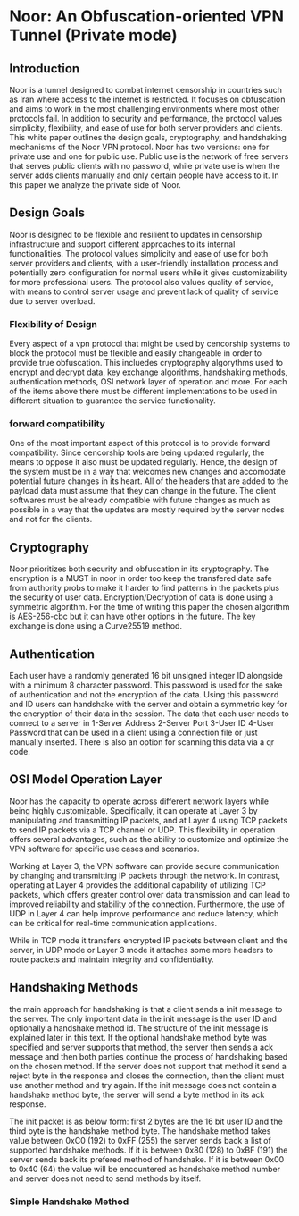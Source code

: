 # Noor: An Obfuscation-oriented VPN Tunnel (Private mode)

## Introduction


Noor is a tunnel designed to combat internet censorship in countries such as Iran where access to the internet is restricted. It focuses on obfuscation and aims to work in the most challenging environments where most other protocols fail. In addition to security and performance, the protocol values simplicity, flexibility, and ease of use for both server providers and clients. This white paper outlines the design goals, cryptography, and handshaking mechanisms of the Noor VPN protocol.
 Noor has two versions: one for private use and one for public use. Public use is the network of free servers that serves public clients with no password, while private use is when the server adds clients manually and only certain people have access to it.
 In this paper we analyze the private side of Noor. 

## Design Goals

Noor is designed to be flexible and resilient to updates in censorship infrastructure and support different approaches to its internal functionalities. The protocol values simplicity and ease of use for both server providers and clients, with a user-friendly installation process and potentially zero configuration for normal users while it gives customizability for more professional users.
The protocol also values quality of service, with means to control server usage and prevent lack of quality of service due to server overload.

### Flexibility of Design
Every aspect of a vpn protocol that might be used by cencorship systems to block the protocol must be flexible and easily changeable in order to provide true obfuscation. 
This incluedes cryptography algorythms used to encrypt and decrypt data, key exchange algorithms, handshaking methods, authentication methods, OSI network layer of operation and more. 
For each of the items above there must be different implementations to be used in different situation to guarantee the service functionality. 


### forward compatibility 
One of the most important aspect of this protocol is to provide forward compatibility. Since cencorship tools are being updated regularly, the means to oppose it also must be updated regularly. Hence, the design of the system must be in a way that welcomes new changes and accomodate potential future changes in its heart. All of the headers that are added to the payload data must assume that they can change in the future. The client softwares must be already compatible with future changes as much as possible in a way that the updates are mostly required by the server nodes and not for the clients. 



## Cryptography



Noor prioritizes both security and obfuscation in its cryptography.
The encryption is a MUST in noor in order too keep the transfered data safe from authority probs to make it harder to find patterns in the packets plus the security of user data. Encryption/Decryption of data is done using a symmetric algorithm. For the time of writing this paper the chosen algorithm is AES-256-cbc but it can have other options in the future. The key exchange is done using a Curve25519 method. 

## Authentication 

Each user have a randomly generated 16 bit unsigned integer ID alongside with a minimum 8 character password. This password is used for the sake of authentication and not the encryption of the data. Using this password and ID users can handshake with the server and obtain a symmetric key for the encryption of their data in the session. The data that each user needs to connect to a server in 1-Server Address 2-Server Port 3-User ID 4-User Password that can be used in a client using a connection file or just manually inserted. There is also an option for scanning this data via a qr code. 




## OSI Model Operation Layer

Noor has the capacity to operate across different network layers while being highly customizable. Specifically, it can operate at Layer 3 by manipulating and transmitting IP packets, and at Layer 4 using TCP packets to send IP packets via a TCP channel or UDP. This flexibility in operation offers several advantages, such as the ability to customize and optimize the VPN software for specific use cases and scenarios.

Working at Layer 3, the VPN software can provide secure communication by changing and transmitting IP packets through the network. In contrast, operating at Layer 4 provides the additional capability of utilizing TCP packets, which offers greater control over data transmission and can lead to improved reliability and stability of the connection. Furthermore, the use of UDP in Layer 4 can help improve performance and reduce latency, which can be critical for real-time communication applications.

While in TCP mode it transfers encrypted IP packets between client and the server, in UDP mode or Layer 3 mode it attaches some more headers to route packets and maintain integrity and confidentiality. 


## Handshaking Methods
the main approach for handshaking is that a client sends a init message to the server. The only important data in the init message is the user ID and optionally a handshake method id. The structure of the init message is explained later in this text. If the optional handshake method byte was specified and server supports that method, the server then sends a ack message and then both parties continue the process of handshaking based on the chosen method. If the server does not support that method it send a reject byte in the response and closes the connection, then the client must use another method and try again. If the init message does not contain a handshake method byte, the server will send a byte method in its ack response.

The init packet is as below form: 
first 2 bytes are the 16 bit user ID and the third byte is the handshake method byte. 
The handshake method takes value between 0xC0 (192) to  0xFF (255) the server sends back a list of supported handshake methods. If it is between 0x80 (128) to 0xBF (191) the server sends back its prefered method of handshake. If it is between 0x00 to 0x40 (64) the value will be encountered as handshake method number and server does not need to send methods by itself. 


### Simple Handshake Method 

